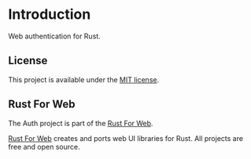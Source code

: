 # Introduction

Web authentication for Rust.

## License

This project is available under the [MIT license](https://github.com/RustForWeb/auth/blob/main/LICENSE.md).

## Rust For Web

The Auth project is part of the [Rust For Web](https://github.com/RustForWeb).

[Rust For Web](https://github.com/RustForWeb) creates and ports web UI libraries for Rust. All projects are free and open source.
